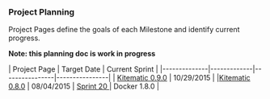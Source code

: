 ### Project Planning

Project Pages define the goals of each Milestone and identify current progress.

**Note: this planning doc is work in progress**

| Project Page | Target Date  | Current Sprint |
|--------------|-------------|----------------|----------------|
| [Kitematic 0.9.0](https://github.com/kitematic/kitematic/wiki/0.9.0-Milestone-Project-Page) | 10/29/2015 | 
|[Kitematic 0.8.0](https://github.com/kitematic/kitematic/wiki/0.8.0-Milestone-Project-Page) | 08/04/2015 | [Sprint 20 ](https://github.com/kitematic/kitematic/wiki/0.8.0-Milestone-Project-Page#sprint-20) |  Docker 1.8.0 |
